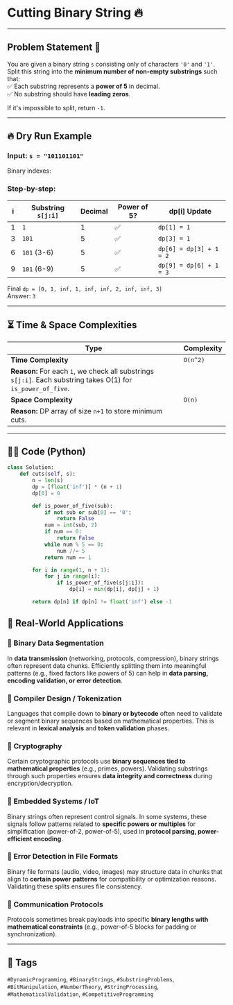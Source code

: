 # Cutting Binary String 🔥

---

## Problem Statement 📄
You are given a binary string `s` consisting only of characters `'0'` and `'1'`.  
Split this string into the **minimum number of non-empty substrings** such that:  
✅ Each substring represents a **power of 5** in decimal.  
✅ No substring should have **leading zeros**.

If it's impossible to split, return `-1`.

---

## 🔥 Dry Run Example

### Input: `s = "101101101"`

Binary indexes:

### Step-by-step:

| i  | Substring `s[j:i]` | Decimal | Power of 5? | dp[i] Update |
|----|---------------------|---------|-------------|-------------|
| 1  | `1`                 | 1       | ✅           | `dp[1] = 1` |
| 3  | `101`               | 5       | ✅           | `dp[3] = 1` |
| 6  | `101` (3-6)         | 5       | ✅           | `dp[6] = dp[3] + 1 = 2` |
| 9  | `101` (6-9)         | 5       | ✅           | `dp[9] = dp[6] + 1 = 3` |

Final `dp = [0, 1, inf, 1, inf, inf, 2, inf, inf, 3]`  
Answer: `3`

---

## ⏳ Time & Space Complexities

| Type   | Complexity |
|--------|------------|
| **Time Complexity**   | `O(n^2)`  |
| **Reason:** For each `i`, we check all substrings `s[j:i]`. Each substring takes O(1) for `is_power_of_five`. |
| **Space Complexity**  | `O(n)`    |
| **Reason:** DP array of size `n+1` to store minimum cuts. |

---


## 👨‍💻 Code (Python)

```python
class Solution:
    def cuts(self, s):
        n = len(s)
        dp = [float('inf')] * (n + 1)
        dp[0] = 0

        def is_power_of_five(sub):
            if not sub or sub[0] == '0':
                return False
            num = int(sub, 2)
            if num == 0:
                return False
            while num % 5 == 0:
                num //= 5
            return num == 1

        for i in range(1, n + 1):
            for j in range(i):
                if is_power_of_five(s[j:i]):
                    dp[i] = min(dp[i], dp[j] + 1)

        return dp[n] if dp[n] != float('inf') else -1
```


## 🚀 Real-World Applications

### 🔹 Binary Data Segmentation
In **data transmission** (networking, protocols, compression), binary strings often represent data chunks. Efficiently splitting them into meaningful patterns (e.g., fixed factors like powers of 5) can help in **data parsing, encoding validation, or error detection**.

### 🔹 Compiler Design / Tokenization
Languages that compile down to **binary or bytecode** often need to validate or segment binary sequences based on mathematical properties. This is relevant in **lexical analysis** and **token validation** phases.

### 🔹 Cryptography
Certain cryptographic protocols use **binary sequences tied to mathematical properties** (e.g., primes, powers). Validating substrings through such properties ensures **data integrity and correctness** during encryption/decryption.

### 🔹 Embedded Systems / IoT
Binary strings often represent control signals. In some systems, these signals follow patterns related to **specific powers or multiples** for simplification (power-of-2, power-of-5), used in **protocol parsing, power-efficient encoding**.

### 🔹 Error Detection in File Formats
Binary file formats (audio, video, images) may structure data in chunks that align to **certain power patterns** for compatibility or optimization reasons. Validating these splits ensures file consistency.

### 🔹 Communication Protocols
Protocols sometimes break payloads into specific **binary lengths with mathematical constraints** (e.g., power-of-5 blocks for padding or synchronization).

---

## 🔖 Tags
`#DynamicProgramming`, `#BinaryStrings`, `#SubstringProblems`, `#BitManipulation`, `#NumberTheory`, `#StringProcessing`, `#MathematicalValidation`, `#CompetitiveProgramming`
